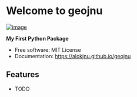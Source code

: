 # Welcome to geojnu


[![image](https://img.shields.io/pypi/v/geojnu.svg)](https://pypi.python.org/pypi/geojnu)


**My First Python Package**


-   Free software: MIT License
-   Documentation: <https://alokjnu.github.io/geojnu>
    

## Features

-   TODO
